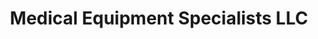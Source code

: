 ---
title: "Medical Equipment Specialists LLC"
url: /stuart/medical-equipment-specialists-llc/
shop: medical supply
---